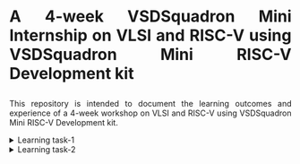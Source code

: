 # <p align="justify">A 4-week VSDSquadron Mini Internship on VLSI and RISC-V using VSDSquadron Mini RISC-V Development kit</p>

<p align="justify">This repository is intended to document the learning outcomes and experience of a 4-week workshop on VLSI and RISC-V using VSDSquadron Mini RISC-V Development kit.</p>

<details>
<summary>Learning task-1</summary>
<br>

- The first online meeting took place on <b>16<sup>th</sup> February, 2024, @ 6PM to 7PM.</b>
<br/> In this meeting the following tasks have been assigned.
1. Create a GitHub repo. Windows OS, 1TB HDD, 16GB RAM. 
2. Next Task - Allocate 8GB RAM, 100GB HDD for Oracle Virtual Machine and install [RISC-V GNU Toolchain first](https://github.com/riscv-collab/riscv-gnu-toolchain), then [install Yosys, iverilog, gtkwave](https://docs.google.com/document/d/1Z5t7xWpG_gdppLk_ZVfgKVr5hrQZISlkdwCWSjYg7p0/edit).

</details>

<details>
<summary>Learning task-2</summary>
<br>

- The second online meeting took place on <b>20<sup>th</sup> February, 2024, @ 6PM to 7PM.</b>
<br/>  In this meeting, It is assigned to identify the instruction type and exact 32-bit instruction code in the instruction type format. Upload the 32-bit pattern on GitHub. The summary is the following tasks.
1. List the types of instructions in RISC V
2. To consider the word size of the instruction code of 32-bit size <br>
[Click me to know the details of task-2](https://github.com/zakirhussaingit/vlsiriscv/blob/main/task2.md) 

</details>
